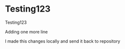 # Testing123
Testing123

Adding one more line

I made this changes locally and send it back to repository

